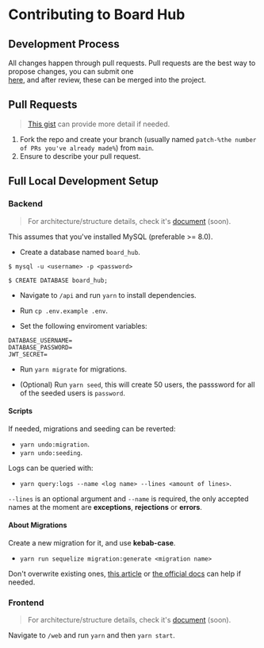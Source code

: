 # Contributing to Board Hub

## Development Process

All changes happen through pull requests. Pull requests are the best way to propose changes, you can submit one  
<a href="https://github.com/Zondazx/board-hub/pulls">here</a>, and after review, these can be merged into the project.

## Pull Requests

> [This gist](https://gist.github.com/Chaser324/ce0505fbed06b947d962) can provide more detail if needed.

1. Fork the repo and create your branch (usually named `patch-%the number of PRs you've already made%`) from `main`.
2. Ensure to describe your pull request.

## Full Local Development Setup

### Backend

> For architecture/structure details, check it's [document](./docs/API_ARCHITECTURE.md) (soon).

This assumes that you've installed MySQL (preferable >= 8.0).

- Create a database named `board_hub`.

```shell
$ mysql -u <username> -p <password>

$ CREATE DATABASE board_hub;
```

- Navigate to `/api` and run `yarn` to install dependencies.

- Run `cp .env.example .env`.

- Set the following enviroment variables:

```
DATABASE_USERNAME=
DATABASE_PASSWORD=
JWT_SECRET=
```

- Run `yarn migrate` for migrations.

- (Optional) Run `yarn seed`, this will create 50 users, the passsword for all of the seeded users is `password`.

#### Scripts

If needed, migrations and seeding can be reverted:

- `yarn undo:migration`.
- `yarn undo:seeding`.

Logs can be queried with:

- `yarn query:logs --name <log name> --lines <amount of lines>`.

`--lines` is an optional argument and `--name` is required, the only accepted names
at the moment are **exceptions**, **rejections** or **errors**.

#### About Migrations

Create a new migration for it, and use **kebab-case**.

- `yarn run sequelize migration:generate <migration name>`

Don't overwrite existing ones, [this article](https://dev.to/anayooleru/modifying-an-existing-sequelize-migration-1mnn)  or [the official docs](https://sequelize.org/master/manual/migrations.html) can help if needed.

### Frontend

> For architecture/structure details, check it's [document](./docs/WEB_ARCHITECTURE.md) (soon).

Navigate to `/web` and run `yarn` and then `yarn start`.
